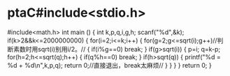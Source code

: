 # ptaC#include<stdio.h>
#include<math.h>
int main ()
{
    int k,p,q,i,g,h;
    scanf("%d",&k);
    if(k>2&&k<=2000000000)
    {
        for(i=2;i<=k;i++)
        {
            for(g=2;g<=sqrt(i);g++)//判断素数时用sqrt(i)别用i/2。//
            {
                if(i%g==0)
                    break;
            }
            if(g>sqrt(i))
            {
                p=i;
                q=k-p;
                for(h=2;h<=sqrt(q);h++)
                {
                    if(q%h==0)
                        break;
                }
                if(h>sqrt(q))
                {
                  printf("%d = %d + %d\n",k,p,q);
                  return 0;//直接退出，break太麻烦//
                }
            }
        }
    }
    return 0;
}
